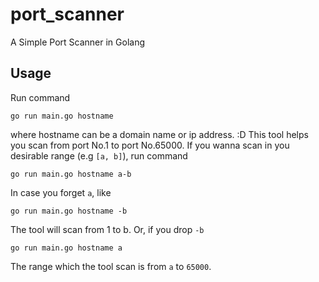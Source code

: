 # port_scanner
A Simple Port Scanner in Golang
## Usage
Run command
```
go run main.go hostname
```
where hostname can be a domain name or ip address. :D
This tool helps you scan from port No.1 to port No.65000.
If you wanna scan in you desirable range (e.g `[a, b]`), run command
```
go run main.go hostname a-b
```
In case you forget `a`, like
```
go run main.go hostname -b
```
The tool will scan from 1 to b. Or, if you drop `-b`
```
go run main.go hostname a
```
The range which the tool scan is from `a` to `65000`.
